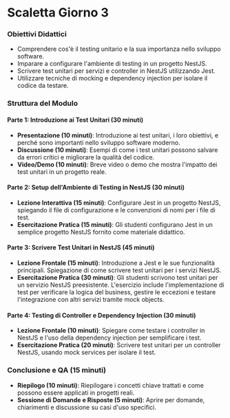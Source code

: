 # Scaletta Giorno 3

### Obiettivi Didattici
- Comprendere cos'è il testing unitario e la sua importanza nello sviluppo software.
- Imparare a configurare l'ambiente di testing in un progetto NestJS.
- Scrivere test unitari per servizi e controller in NestJS utilizzando Jest.
- Utilizzare tecniche di mocking e dependency injection per isolare il codice da testare.

### Struttura del Modulo
#### Parte 1: Introduzione ai Test Unitari (30 minuti)
- **Presentazione (10 minuti)**: Introduzione ai test unitari, i loro obiettivi, e perché sono importanti nello sviluppo software moderno.
- **Discussione (10 minuti)**: Esempi di come i test unitari possono salvare da errori critici e migliorare la qualità del codice.
- **Video/Demo (10 minuti)**: Breve video o demo che mostra l'impatto dei test unitari in un progetto reale.

#### Parte 2: Setup dell'Ambiente di Testing in NestJS (30 minuti)
- **Lezione Interattiva (15 minuti)**: Configurare Jest in un progetto NestJS, spiegando il file di configurazione e le convenzioni di nomi per i file di test.
- **Esercitazione Pratica (15 minuti)**: Gli studenti configurano Jest in un semplice progetto NestJS fornito come materiale didattico.

#### Parte 3: Scrivere Test Unitari in NestJS (45 minuti)
- **Lezione Frontale (15 minuti)**: Introduzione a Jest e le sue funzionalità principali. Spiegazione di come scrivere test unitari per i servizi NestJS.
- **Esercitazione Pratica (30 minuti)**: Gli studenti scrivono test unitari per un servizio NestJS preesistente. L'esercizio include l'implementazione di test per verificare la logica del business, gestire le eccezioni e testare l'integrazione con altri servizi tramite mock objects.

#### Parte 4: Testing di Controller e Dependency Injection (30 minuti)
- **Lezione Frontale (10 minuti)**: Spiegare come testare i controller in NestJS e l'uso della dependency injection per semplificare i test.
- **Esercitazione Pratica (20 minuti)**: Scrivere test unitari per un controller NestJS, usando mock services per isolare il test.

### Conclusione e QA (15 minuti)
- **Riepilogo (10 minuti)**: Riepilogare i concetti chiave trattati e come possono essere applicati in progetti reali.
- **Sessione di Domande e Risposte (5 minuti)**: Aprire per domande, chiarimenti e discussione su casi d'uso specifici.

